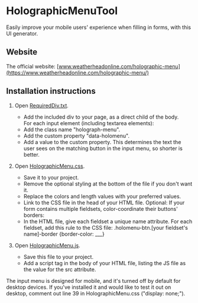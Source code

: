 # HolographicMenuTool
Easily improve your mobile users' experience when filling in forms, with this UI generator.

## Website
The official website: [www.weatherheadonline.com/holographic-menu](https://www.weatherheadonline.com/holographic-menu/)

## Installation instructions

1. Open [RequiredDiv.txt](https://github.com/WeatherheadOnline/HolographicMenuTool/blob/main/RequiredDiv.txt).
    - Add the included div to your page, as a direct child of the body.  
    For each input element (including textarea elements):
    - Add the class name "holograph-menu".
    - Add the custom property "data-holomenu".
    - Add a value to the custom property. This determines the text the user sees on the matching button in the input menu, so shorter is better.

2. Open [HolographicMenu.css](https://github.com/WeatherheadOnline/HolographicMenuTool/blob/main/HolographicMenu.css).
    - Save it to your project.
    - Remove the optional styling at the bottom of the file if you don't want it.
    - Replace the colors and length values with your preferred values.
    - Link to the CSS file in the head of your HTML file.
    Optional: If your form contains multiple fieldsets, color-coordinate their buttons' borders:
    - In the HTML file, give each fieldset a unique name attribute. For each fieldset, add this rule to the CSS file: .holomenu-btn.[your fieldset's name]-border {border-color: ___}

3. Open [HolographicMenu.js](https://github.com/WeatherheadOnline/HolographicMenuTool/blob/main/HolographicMenu.js).
    - Save this file to your project.
    - Add a script tag in the body of your HTML file, listing the JS file as the value for the src attribute.

The input menu is designed for mobile, and it's turned off by default for desktop devices. If you've installed it and would like to test it out on desktop, comment out line 39 in HolographicMenu.css ("display: none;").
